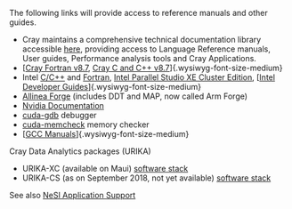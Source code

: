 The following links will provide access to reference manuals and other
guides.

-   Cray maintains a comprehensive technical documentation library
    accessible [here](https://pubs.cray.com/), providing access to
    Language Reference manuals, User guides, Performance analysis tools
    and Cray Applications.
-   [[Cray Fortran
    v8.7](https://pubs.cray.com/content/S-3901/8.7/cray-fortran-reference-manual/fortran-compiler-introduction), [Cray
    C and C++
    v8.7](https://pubs.cray.com/content/S-2179/8.7/cray-c-and-c++-reference-manual/invoke-the-c-and-c++-compilers)]{.wysiwyg-font-size-medium}
-   Intel
    [C/C++](https://software.intel.com/en-us/c-compilers/ipsxe-support/documentation)
    and
    [Fortran](https://software.intel.com/en-us/fortran-compilers-support/documentation), [Intel
    Parallel Studio XE Cluster
    Edition](https://software.intel.com/en-us/node/685016), [[Intel
    Developer
    Guides](https://software.intel.com/en-us/documentation/view-all?search_api_views_fulltext=&current_page=0&value=78151,83039;20813,80605,79893,20812,20902;20816;20802;20804)]{.wysiwyg-font-size-medium}
-   [Allinea
    Forge](http://content.allinea.com/downloads/userguide-forge.pdf)
    (includes DDT and MAP, now called Arm Forge)
-   [Nvidia Documentation](https://docs.nvidia.com/cuda/)
-   [cuda-gdb](https://docs.nvidia.com/cuda/cuda-gdb/) debugger
-   [cuda-memcheck](https://docs.nvidia.com/cuda/cuda-memcheck/) memory
    checker 
-   [[GCC
    Manuals](https://gcc.gnu.org/onlinedocs/)]{.wysiwyg-font-size-medium}

Cray Data Analytics packages (URIKA)

-   URIKA-XC (available on Maui) [software
    stack](https://pubs.cray.com/content/S-2588/1.1.UP00/xctm-series-urika-xc-installation-guide/urika-xc-quick-reference-information)
-   URIKA-CS (as on September 2018, not yet available) [software
    stack](%20https://pubs.cray.com/content/S-3023/1.0.UP00/cstm-series-urika-cs-ai-and-analytics-installation-guide/quick-reference-information)

See also [NeSI Application
Support](https://support.nesi.org.nz/hc/en-gb/articles/360000170355)

 
